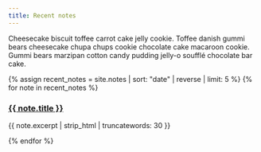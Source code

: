 ```yaml
---
title: Recent notes
---
```


Cheesecake biscuit toffee carrot cake jelly cookie. Toffee danish gummi bears cheesecake chupa chups cookie chocolate cake macaroon cookie. Gummi bears marzipan cotton candy pudding jelly-o soufflé chocolate bar cake.

<div class="recent-notes">
 {% assign recent_notes = site.notes | sort: "date" | reverse | limit: 5 %}
 {% for note in recent_notes %}
   <div class="recent-note-preview">
     <h3 class="recent-note-title">
       <a class="internal-link" href="{{ site.baseurl }}{{ note.url }}">{{ note.title }}</a>
     </h3>
     <p class="recent-note-excerpt">{{ note.excerpt | strip_html | truncatewords: 30 }}</p>
   </div>
 {% endfor %}
</div>